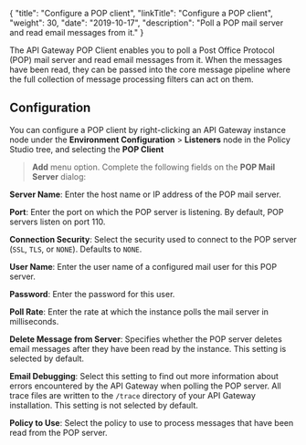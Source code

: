 {
"title": "Configure a POP client",
"linkTitle": "Configure a POP client",
"weight": 30,
"date": "2019-10-17",
"description": "Poll a POP mail server and read email messages from it."
}

The API Gateway POP Client enables you to poll a Post Office Protocol (POP) mail server and read email messages from it. When the messages have been read, they can be passed into the core message pipeline where the full collection of message processing filters can act on them.

## Configuration

You can configure a POP client by right-clicking an API Gateway instance node under the **Environment Configuration** > **Listeners**
node in the Policy Studio tree, and selecting the **POP Client**
> **Add**
menu option. Complete the following fields on the **POP Mail Server**
dialog:

**Server Name**:
Enter the host name or IP address of the POP mail server.

**Port**:
Enter the port on which the POP server is listening. By default, POP servers listen on port 110.

**Connection Security**:
Select the security used to connect to the POP server (`SSL`, `TLS`, or `NONE`). Defaults to `NONE`.

**User Name**:
Enter the user name of a configured mail user for this POP server.

**Password**:
Enter the password for this user.

**Poll Rate**:
Enter the rate at which the instance polls the mail server in milliseconds.

**Delete Message from Server**:
Specifies whether the POP server deletes email messages after they have been read by the instance. This setting is selected by default.

**Email Debugging**:
Select this setting to find out more information about errors encountered by the API Gateway when polling the POP server. All trace files are written to the `/trace`
directory of your API Gateway installation. This setting is not selected by default.

**Policy to Use**:
Select the policy to use to process messages that have been read from the POP server.
